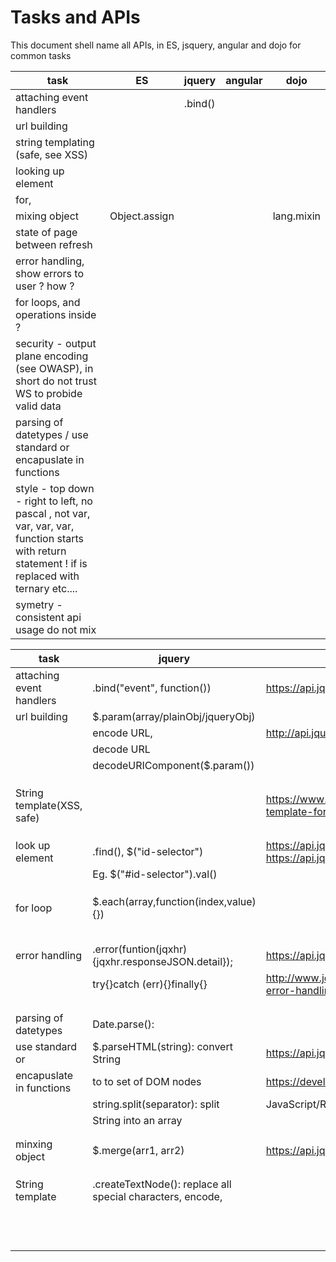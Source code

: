 # Tasks and APIs

This document shell name all APIs, in ES, jsquery, angular and dojo for common tasks

| task 						|			ES		| jquery 	| angular 	| dojo 		|
|---------------------------|-------------------|--------	|---------	|------		|
| attaching event handlers 	|					|	.bind()		|			|			|	
| url building 				|					|			|			|			|
| string templating (safe, see XSS)		|					|			|			|			|
| looking up element 		|					|			|			|			|
| for,						|					|			|			|			|
| mixing object				| Object.assign 	|			|			| lang.mixin 	|
| state of page between refresh
| error handling, show errors to user ? how ?
| for loops, and operations inside ?
| security - output plane encoding (see OWASP), in short do not trust WS to probide valid data
| parsing of datetypes / use standard or encapuslate in functions
| style - top down - right to left, no pascal , not var, var, var, var, function starts with return statement ! if is replaced with ternary etc....
| symetry - consistent api usage do not mix

<!--
## state of page between refresh

### Dojo

### Angular
-->

|task                             	| jquery                            | Links/References													|
|-----------------------------------|-----------------------------------|-------------------------------------------------------------------| 
|attaching event handlers 			|	.bind("event", function())		|<https://api.jquery.com/bind/>										|
|url building						|$.param(array/plainObj/jqueryObj)  |																	|
|									|encode URL,						|<http://api.jquery.com/jquery.param/>								|
|									|decode URL 						|																  	|
|									|decodeURIComponent($.param())		|																	|
|									|									|																	|	
|									|									|																	|
|									|									|																	|
|String template(XSS, safe)			|									|https://www.sitepoint.com/jquery-string-template-format-function/	|
|									|									|																	|
|									|									|																	|
|									|									|																	|
|look up element					|.find(), $("id-selector") 			|https://api.jquery.com/id-selector/, https://api.jquery.com/find/	|
|									|Eg. $("#id-selector").val()		|																	|
|									|									|																	|
|									|									|																	|
|									|									|																	|
|for loop							|$.each(array,function(index,value){}) 	|																	|
|									|									|																	|
|									|									|																	|
|									|									|																	|
|									|									|																	|
|									|									|																	|
|error handling						|.error(funtion(jqxhr){jqxhr.responseJSON.detail});				|https://api.jquery.com/error/, 		|
|									|try{}catch (err){}finally{}		|http://www.jquerybyexample.net/2014/02/jquery-error-handling-try-catch.html|
|									|									|																	|
|									|									|																	|
|									|									|																	|
|parsing of datetypes 				|Date.parse():						|																	|
|use standard or 					|$.parseHTML(string): convert String|<https://api.jquery.com/jquery.parsehtml/>							|
|encapuslate in functions			|to to set of DOM nodes				|https://developer.mozilla.org/en-US/docs/Web/						|
|									|string.split(separator): split		|JavaScript/Reference/Global_Objects/String/split>					|
|									|String into an array				|																	|
|									|									|																	|
|									|									|																	|
|minxing object						|$.merge(arr1, arr2)				|	https://api.jquery.com/jquery.merge/						|
|									|									|																	|
|									|							|																	|
|									|									|																	|
|String template					|	.createTextNode(): replace all special characters, encode, |													|
|									|									|																	|
|									|									|																	|
|									|									|																	|
|									|									|																	|
|									|									|																	|
|									|									|																	|
|									|									|																	|
|									|									|																	|
|									|									|																	|
|									|									|																	|
|									|									|																	|
|									|									|																	|



